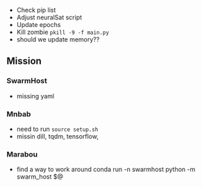 - Check pip list
- Adjust neuralSat script
- Update epochs
- Kill zombie `pkill -9 -f main.py`
- should we update memory??

## Mission

### SwarmHost
- missing yaml

### Mnbab
- need to run `source setup.sh`
- missin dill, tqdm, tensorflow,

### Marabou
- find a way to work around
conda run -n swarmhost python -m swarm_host $@
